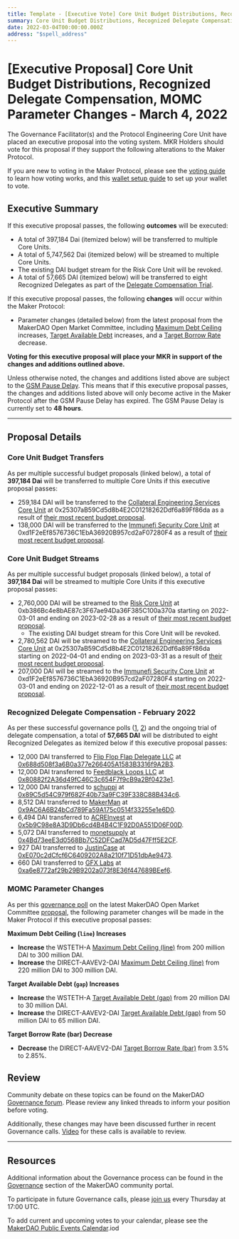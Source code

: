 ```yaml
---
title: Template - [Executive Vote] Core Unit Budget Distributions, Recognized Delegate Compensation, MOMC Parameter Changes - March 4, 2022
summary: Core Unit Budget Distributions, Recognized Delegate Compensation Distribution for February, MOMC Parameter Changes for WSTETH-A and DIRECT-AAVEV2-DAI.
date: 2022-03-04T00:00:00.000Z
address: "$spell_address"
---
```


# [Executive Proposal] Core Unit Budget Distributions, Recognized Delegate Compensation, MOMC Parameter Changes - March 4, 2022

The Governance Facilitator(s) and the Protocol Engineering Core Unit have placed an executive proposal into the voting system. MKR Holders should vote for this proposal if they support the following alterations to the Maker Protocol.

If you are new to voting in the Maker Protocol, please see the [voting guide](https://community-development.makerdao.com/en/learn/governance/how-voting-works/) to learn how voting works, and this [wallet setup guide](https://community-development.makerdao.com/en/learn/governance/voting-setup/) to set up your wallet to vote.

## Executive Summary

If this executive proposal passes, the following **outcomes** will be executed:

- A total of 397,184 Dai (itemized below) will be transferred to multiple Core Units.
- A total of 5,747,562 Dai (itemized below) will be streamed to multiple Core Units.
- The existing DAI budget stream for the Risk Core Unit will be revoked.
- A total of 57,665 DAI (itemized below) will be transferred to eight Recognized Delegates as part of the [Delegate Compensation Trial](https://forum.makerdao.com/t/signal-request-extend-the-delegate-compensation-trial/12686).

If this executive proposal passes, the following **changes** will occur within the Maker Protocol:

- Parameter changes (detailed below) from the latest proposal from the MakerDAO Open Market Committee, including [Maximum Debt Ceiling](https://manual.makerdao.com/module-index/module-dciam#maximum-debt-ceiling-line) increases, [Target Available Debt](https://manual.makerdao.com/module-index/module-dciam#target-available-debt-gap) increases, and a [Target Borrow Rate](https://manual.makerdao.com/module-index/module-dai-direct-deposit#target-borrow-rate-bar) decrease.

**Voting for this executive proposal will place your MKR in support of the changes and additions outlined above.**

Unless otherwise noted, the changes and additions listed above are subject to the [GSM Pause Delay](https://manual.makerdao.com/parameter-index/core/param-gsm-pause-delay). This means that if this executive proposal passes, the changes and additions listed above will only become active in the Maker Protocol after the GSM Pause Delay has expired. The GSM Pause Delay is currently set to **48 hours**.

---

## Proposal Details

### Core Unit Budget Transfers

As per multiple successful budget proposals (linked below), a total of **397,184 Dai** will be transferred to multiple Core Units if this executive proposal passes:

- 259,184 DAI will be transferred to the [Collateral Engineering Services Core Unit](https://mips.makerdao.com/mips/details/MIP39c2SP20) at 0x25307aB59Cd5d8b4E2C01218262Ddf6a89Ff86da as a result of [their most recent budget proposal](https://mips.makerdao.com/mips/details/MIP40c3SP57).
- 138,000 DAI will be transferred to the [Immunefi Security Core Unit](https://mips.makerdao.com/mips/details/MIP39c2SP24) at 0xd1F2eEf8576736C1EbA36920B957cd2aF07280F4 as a result of [their most recent budget proposal](https://mips.makerdao.com/mips/details/MIP40c3SP58).

### Core Unit Budget Streams

As per multiple successful budget proposals (linked below), a total of **397,184 Dai** will be streamed to multiple Core Units if this executive proposal passes:

- 2,760,000 DAI will be streamed to the [Risk Core Unit](https://mips.makerdao.com/mips/details/MIP39c2SP2) at 0xb386Bc4e8bAE87c3F67ae94Da36F385C100a370a starting on 2022-03-01 and ending on 2023-02-28 as a result of [their most recent budget proposal](https://mips.makerdao.com/mips/details/MIP40c3SP56).
    - The existing DAI budget stream for this Core Unit will be revoked.
- 2,780,562 DAI will be streamed to the [Collateral Engineering Services Core Unit](https://mips.makerdao.com/mips/details/MIP39c2SP20) at 0x25307aB59Cd5d8b4E2C01218262Ddf6a89Ff86da starting on 2022-04-01 and ending on 2023-03-31 as a result of [their most recent budget proposal](https://mips.makerdao.com/mips/details/MIP40c3SP57).
- 207,000 DAI will be streamed to the [Immunefi Security Core Unit](https://mips.makerdao.com/mips/details/MIP39c2SP24) at 0xd1F2eEf8576736C1EbA36920B957cd2aF07280F4 starting on 2022-03-01 and ending on 2022-12-01 as a result of [their most recent budget proposal](https://mips.makerdao.com/mips/details/MIP40c3SP58).

### Recognized Delegate Compensation - February 2022

As per these successful governance polls ([1](https://vote.makerdao.com/polling/QmPCbBu3?network=mainnet), [2](https://vote.makerdao.com/polling/QmbvuhYH?network=mainnet)) and the ongoing trial of delegate compensation, a total of **57,665 DAI** will be distributed to eight Recognized Delegates as itemized below if this executive proposal passes:

- 12,000 DAI transferred to [Flip Flop Flap Delegate LLC](https://vote.makerdao.com/address/0xaf8aa6846539033eaf0c3ca4c9c7373e370e039b) at [0x688d508f3a6B0a377e266405A1583B3316f9A2B3](https://etherscan.io/address/0x688d508f3a6B0a377e266405A1583B3316f9A2B3).
- 12,000 DAI transferred to [Feedblack Loops LLC](https://vote.makerdao.com/address/0x845b36e1e4f41a361dd711bda8ea239bf191fe95) at [0x80882f2A36d49fC46C3c654F7f9cB9a2Bf0423e1](https://etherscan.io/address/0x80882f2A36d49fC46C3c654F7f9cB9a2Bf0423e1).
- 12,000 DAI transferred to [schuppi](https://vote.makerdao.com/address/0xb21e535fb349e4ef0520318acfe589e174b0126b) at [0x89C5d54C979f682F40b73a9FC39F338C88B434c6](https://etherscan.io/address/0x89C5d54C979f682F40b73a9FC39F338C88B434c6).
- 8,512 DAI transferred to [MakerMan](https://vote.makerdao.com/address/0x22d5294a23d49294bf11d9db8beda36e104ad9b3) at [0x9AC6A6B24bCd789Fa59A175c0514f33255e1e6D0](https://etherscan.io/address/0x9AC6A6B24bCd789Fa59A175c0514f33255e1e6D0).
- 6,494 DAI transferred to [ACREInvest](https://vote.makerdao.com/address/0x4d3ac33ab1dd7b0f352b8e590fe8b62c4c39ead5) at [0x5b9C98e8A3D9Db6cd4B4B4C1F92D0A551D06F00D](https://etherscan.io/address/0x5b9C98e8A3D9Db6cd4B4B4C1F92D0A551D06F00D).
- 5,072 DAI transferred to [monetsupply](https://vote.makerdao.com/address/0x45127ec92b58c3a89e89f63553073adcaf2f1f5f) at [0x4Bd73eeE3d0568Bb7C52DFCad7AD5d47Fff5E2CF](https://etherscan.io/address/0x4Bd73eeE3d0568Bb7C52DFCad7AD5d47Fff5E2CF).
- 927 DAI transferred to [JustinCase](https://vote.makerdao.com/address/0xcdb792c14391f7115ba77a7cd27f724fc9ea2091) at [0xE070c2dCfcf6C6409202A8a210f71D51dbAe9473](https://etherscan.io/address/0xE070c2dCfcf6C6409202A8a210f71D51dbAe9473).
- 660 DAI transferred to [GFX Labs](https://vote.makerdao.com/address/0xf60d7a62c98f65480725255e831de531efe3fe14) at [0xa6e8772af29b29B9202a073f8E36f447689BEef6](https://etherscan.io/address/0xa6e8772af29b29B9202a073f8E36f447689BEef6).

### MOMC Parameter Changes

As per this [governance poll](https://vote.makerdao.com/polling/QmPhbQ3B) on the latest MakerDAO Open Market Committee [proposal](https://forum.makerdao.com/t/parameter-changes-proposal-ppg-omc-001-2022-02-24/13434), the following parameter changes will be made in the Maker Protocol if this executive proposal passes:

**Maximum Debt Ceiling (`line`) Increases**

- **Increase** the WSTETH-A [Maximum Debt Ceiling (line)](https://manual.makerdao.com/module-index/module-dciam#maximum-debt-ceiling-line) from 200 million DAI to 300 million DAI.
- **Increase** the DIRECT-AAVEV2-DAI [Maximum Debt Ceiling (line)](https://manual.makerdao.com/module-index/module-dciam#maximum-debt-ceiling-line) from 220 million DAI to 300 million DAI.

**Target Available Debt (`gap`) Increases**

- **Increase** the WSTETH-A [Target Available Debt (gap)](https://manual.makerdao.com/module-index/module-dciam#target-available-debt-gap) from 20 million DAI to 30 million DAI.
- **Increase** the DIRECT-AAVEV2-DAI [Target Available Debt (gap)](https://manual.makerdao.com/module-index/module-dciam#target-available-debt-gap) from 50 million DAI to 65 million DAI.

**Target Borrow Rate (bar) Decrease**

- **Decrease** the DIRECT-AAVEV2-DAI [Target Borrow Rate (bar)](https://manual.makerdao.com/module-index/module-dai-direct-deposit#target-borrow-rate-bar) from 3.5% to 2.85%.

## Review

Community debate on these topics can be found on the MakerDAO [Governance forum](https://forum.makerdao.com/). Please review any linked threads to inform your position before voting.

Additionally, these changes may have been discussed further in recent Governance calls. [Video](https://www.youtube.com/playlist?list=PLLzkWCj8ywWNq5-90-Id6VPSsrk4OWVan) for these calls is available to review.

---

## Resources

Additional information about the Governance process can be found in the [Governance](https://community-development.makerdao.com/en/learn/governance) section of the MakerDAO community portal.

To participate in future Governance calls, please [join us](https://github.com/makerdao/community/tree/master/governance/governance-and-risk-meetings) every Thursday at 17:00 UTC.

To add current and upcoming votes to your calendar, please see the [MakerDAO Public Events Calendar](https://calendar.google.com/calendar/embed?src=makerdao.com_3efhm2ghipksegl009ktniomdk%40group.calendar.google.com&ctz=UTC&mode=week&showCalendars=0&showPrint=0).iod